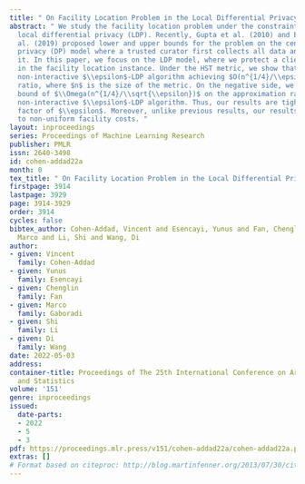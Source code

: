 ```yaml
---
title: " On Facility Location Problem in the Local Differential Privacy Model "
abstract: " We study the facility location problem under the constraints imposed by
  local differential privacy (LDP). Recently, Gupta et al. (2010) and Esencayi et
  al. (2019) proposed lower and upper bounds for the problem on the central differential
  privacy (DP) model where a trusted curator first collects all data and processes
  it. In this paper, we focus on the LDP model, where we protect a client’s participation
  in the facility location instance. Under the HST metric, we show that there is a
  non-interactive $\\epsilon$-LDP algorithm achieving $O(n^{1/4}/\\epsilon^2)$-approximation
  ratio, where $n$ is the size of the metric. On the negative side, we show a lower
  bound of $\\Omega(n^{1/4}/\\sqrt{\\epsilon})$ on the approximation ratio for any
  non-interactive $\\epsilon$-LDP algorithm. Thus, our results are tight up to a polynomial
  factor of $\\epsilon$. Moreover, unlike previous results, our results generalize
  to non-uniform facility costs. "
layout: inproceedings
series: Proceedings of Machine Learning Research
publisher: PMLR
issn: 2640-3498
id: cohen-addad22a
month: 0
tex_title: " On Facility Location Problem in the Local Differential Privacy Model "
firstpage: 3914
lastpage: 3929
page: 3914-3929
order: 3914
cycles: false
bibtex_author: Cohen-Addad, Vincent and Esencayi, Yunus and Fan, Chenglin and Gaboradi,
  Marco and Li, Shi and Wang, Di
author:
- given: Vincent
  family: Cohen-Addad
- given: Yunus
  family: Esencayi
- given: Chenglin
  family: Fan
- given: Marco
  family: Gaboradi
- given: Shi
  family: Li
- given: Di
  family: Wang
date: 2022-05-03
address:
container-title: Proceedings of The 25th International Conference on Artificial Intelligence
  and Statistics
volume: '151'
genre: inproceedings
issued:
  date-parts:
  - 2022
  - 5
  - 3
pdf: https://proceedings.mlr.press/v151/cohen-addad22a/cohen-addad22a.pdf
extras: []
# Format based on citeproc: http://blog.martinfenner.org/2013/07/30/citeproc-yaml-for-bibliographies/
---
```

